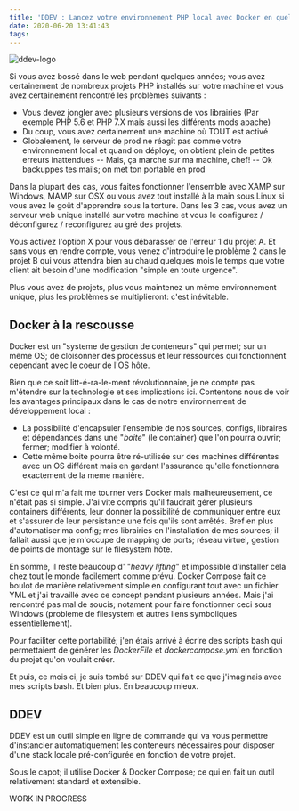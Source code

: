 ```yaml
---
title: 'DDEV : Lancez votre environnement PHP local avec Docker en quelques minutes'
date: 2020-06-20 13:41:43
tags:
---
```

![ddev-logo]

Si vous avez bossé dans le web pendant quelques années; vous avez certainement de nombreux projets PHP installés sur votre machine et vous avez certainement rencontré les problèmes suivants : 

* Vous devez jongler avec plusieurs versions de vos librairies (Par exemple PHP 5.6 et PHP 7.X mais aussi les différents mods apache)
* Du coup, vous avez certainement une machine où TOUT est activé 
* Globalement, le serveur de prod ne réagit pas comme votre environnement local et quand on déploye; on obtient plein de petites erreurs inattendues
  -- Mais, ça marche sur ma machine, chef!
  -- Ok backuppes tes mails; on met ton portable en prod  

<!-- more -->

Dans la plupart des cas, vous faites fonctionner l'ensemble avec XAMP sur Windows, MAMP sur OSX ou vous avez tout installé à la main sous Linux si vous avez le goût d'apprendre sous la torture. 
Dans les 3 cas, vous avez un serveur web unique installé sur votre machine et vous le configurez / déconfigurez / reconfigurez au gré des projets. 

Vous activez l'option X pour vous débarasser de l'erreur 1 du projet A. Et sans vous en rendre compte, vous venez d'introduire le problème 2 dans le projet B qui vous attendra bien au chaud quelques mois le temps que votre client ait besoin d'une modification "simple en toute urgence". 

Plus vous avez de projets, plus vous maintenez un même environnement unique, plus les problèmes se multiplieront: c'est inévitable. 



## Docker à la rescousse 

Docker est un "systeme de gestion de conteneurs" qui permet; sur un même OS; de cloisonner des processus et leur ressources qui fonctionnent cependant avec le coeur de l'OS hôte. 

Bien que ce soit litt-é-ra-le-ment révolutionnaire, je ne compte pas m'étendre sur la technologie et ses implications ici. Contentons nous de voir les avantages principaux dans le cas de notre environnement de développement local : 
* La possibilité d'encapsuler l'ensemble de nos sources, configs, libraires et dépendances dans une "*boite*" (le container) que l'on pourra ouvrir; fermer; modifier à volonté. 
* Cette même boite pourra être ré-utilisée sur des machines différentes avec un OS différent mais en gardant l'assurance qu'elle fonctionnera exactement de la meme manière. 

C'est ce qui m'a fait me tourner vers Docker mais malheureusement, ce n'était pas si simple. J'ai vite compris qu'il faudrait gérer plusieurs containers différents, leur donner la possibilité de communiquer entre eux et s'assurer de leur persistance une fois qu'ils sont arrêtés. Bref en plus d'automatiser ma config; mes librairies en l'installation de mes sources; il fallait aussi que je m'occupe de mapping de ports; réseau virtuel, gestion de points de montage sur le filesystem hôte. 

En somme, il reste beaucoup d' "*heavy lifting*" et impossible d'installer cela chez tout le monde facilement comme prévu. 
Docker Compose fait ce boulot de manière relativement simple en configurant tout avec un fichier YML et j'ai travaillé avec ce concept pendant plusieurs années. Mais j'ai rencontré pas mal de soucis; notament pour faire fonctionner ceci sous Windows (probleme de filesystem et autres liens symboliques essentiellement). 

Pour faciliter cette portabilité; j'en étais arrivé à écrire des scripts bash qui permettaient de générer les *DockerFile* et *dockercompose.yml* en fonction du projet qu'on voulait créer. 

Et puis, ce mois ci, je suis tombé sur DDEV qui fait ce que j'imaginais avec mes scripts bash. Et bien plus. En beaucoup mieux.  

## DDEV 

DDEV est un outil simple en ligne de commande qui va vous permettre d'instancier automatiquement les conteneurs nécessaires pour disposer d'une stack locale pré-configurée en fonction de votre projet. 

Sous le capot; il utilise Docker & Docker Compose; ce qui en fait un outil relativement standard et extensible. 

WORK IN PROGRESS


[ddev-logo]: https://i.imgur.com/kxbImam.png
[install-ddev]: https://ddev.readthedocs.io/en/stable/


